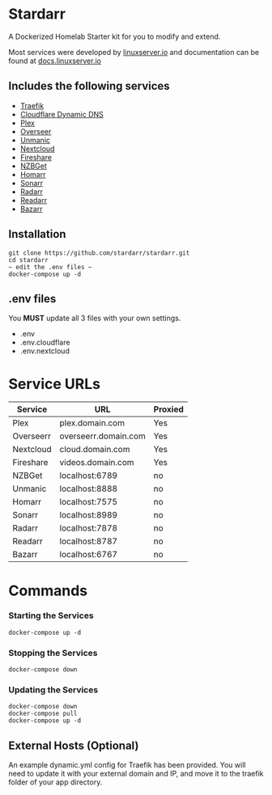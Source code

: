 # Stardarr

A Dockerized Homelab Starter kit for you to modify and extend.

Most services were developed by [linuxserver.io](https://www.linuxserver.io/) and documentation can be found at [docs.linuxserver.io](https://docs.linuxserver.io/)

## Includes the following services

- [Traefik](https://github.com/traefik/traefik)
- [Cloudflare Dynamic DNS](https://github.com/oznu/docker-cloudflare-ddns)
- [Plex](https://www.plex.tv/)
- [Overseer](https://overseerr.dev/)
- [Unmanic](https://docs.unmanic.app/)
- [Nextcloud](https://nextcloud.com/)
- [Fireshare](https://github.com/ShaneIsrael/fireshare)
- [NZBGet](https://nzbget.net/)
- [Homarr](https://homarr.dev/)
- [Sonarr](https://sonarr.tv/)
- [Radarr](https://radarr.video/)
- [Readarr](https://readarr.com/)
- [Bazarr](https://www.bazarr.media/)

## Installation

```
git clone https://github.com/stardarr/stardarr.git
cd stardarr
~ edit the .env files ~
docker-compose up -d
```

## .env files

You **MUST** update all 3 files with your own settings.

- .env
- .env.cloudflare
- .env.nextcloud

# Service URLs

| Service   | URL                  | Proxied |
| --------- | -------------------- | ------- |
| Plex      | plex.domain.com      | Yes     |
| Overseerr | overseerr.domain.com | Yes     |
| Nextcloud | cloud.domain.com     | Yes     |
| Fireshare | videos.domain.com    | Yes     |
| NZBGet    | localhost:6789       | no      |
| Unmanic   | localhost:8888       | no      |
| Homarr    | localhost:7575       | no      |
| Sonarr    | localhost:8989       | no      |
| Radarr    | localhost:7878       | no      |
| Readarr   | localhost:8787       | no      |
| Bazarr    | localhost:6767       | no      |

# Commands

### Starting the Services

`docker-compose up -d`

### Stopping the Services

`docker-compose down`

### Updating the Services

```
docker-compose down
docker-compose pull
docker-compose up -d
```

## External Hosts (Optional)

An example dynamic.yml config for Traefik has been provided. You will need to update it with your external domain and IP, and move it to the traefik folder of your app directory.
